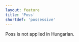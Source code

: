 ```yaml
---
layout: feature
title: 'Poss'
shortdef: 'possessive'
---
```


Poss is not applied in Hungarian.
<!-- Interlanguage links updated Út zář 29 20:43:04 CEST 2020 -->
